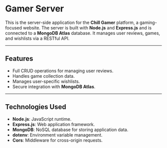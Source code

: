 # **Gamer Server**

This is the server-side application for the **Chill Gamer** platform, a gaming-focused website. The server is built with **Node.js** and **Express.js** and is connected to a **MongoDB Atlas** database. It manages user reviews, games, and wishlists via a RESTful API.

---

## **Features**
- Full CRUD operations for managing user reviews.
- Handles game collection data.
- Manages user-specific wishlists.
- Secure integration with **MongoDB Atlas**.

---

## **Technologies Used**
- **Node.js**: JavaScript runtime.
- **Express.js**: Web application framework.
- **MongoDB**: NoSQL database for storing application data.
- **dotenv**: Environment variable management.
- **Cors**: Middleware for cross-origin requests.